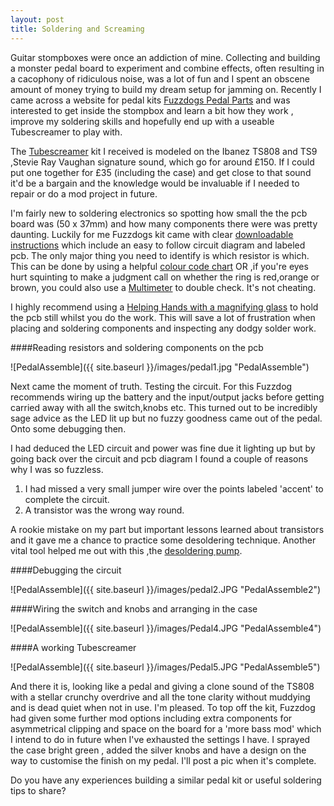 ```yaml
---
layout: post
title: Soldering and Screaming
---
```


Guitar stompboxes were once an addiction of mine. Collecting and building a monster pedal board to experiment and combine effects, often resulting in a cacophony of ridiculous noise, was a lot of fun and I spent an obscene amount of money trying to build my dream setup for jamming on. Recently I came across a website for pedal kits [Fuzzdogs Pedal Parts](http://shop.pedalparts.co.uk/) and was interested to get inside the stompbox and learn a bit how they work , improve my soldering skills and hopefully end up with a useable Tubescreamer to play with.  

The [Tubescreamer](http://shop.pedalparts.co.uk/Tube_Screamer_TS808__TS9/p847124_7462506.aspx) kit I received is modeled on  the Ibanez TS808 and TS9 ,Stevie Ray Vaughan signature sound, which go for around £150. If I could put one together for £35 (including the case) and get close to that sound it'd be a bargain and the knowledge would be invaluable if I needed to repair or do a mod project in future.  

I'm fairly new to soldering electronics so spotting how small the the pcb board was (50 x 37mm) and how many components there were was pretty daunting. Luckily for me Fuzzdogs kit came with clear [downloadable instructions](http://pedalparts.co.uk/docs/TubeScreamer2.pdf) which include an easy to follow circuit diagram and labeled pcb. The only major thing you need to identify is which resistor is which. This can be done by using a helpful [colour code chart](http://www.digikey.co.uk/en/resources/conversion-calculators/conversion-calculator-resistor-color-code-4-band) OR ,if you're eyes hurt squinting to make a judgment call on whether the ring is red,orange or brown, you could also use a [Multimeter](http://en.wikipedia.org/wiki/Multimeter) to double check. It's not cheating.

I highly recommend using a [Helping Hands with a magnifying glass](http://www.amazon.co.uk/dp/B00NY8YBAA?psc=1) to hold the pcb still whilst you do the work. This will save a lot of frustration when
placing and soldering components and inspecting any dodgy solder work.

####Reading resistors and soldering components on the pcb

![PedalAssemble]({{ site.baseurl }}/images/pedal1.jpg "PedalAssemble")

Next came the moment of truth. Testing the circuit. For this Fuzzdog recommends wiring up the battery and the input/output jacks before getting carried away with all the switch,knobs etc. This turned out to be incredibly sage advice as the LED lit up but no fuzzy goodness came out of the pedal. Onto some debugging then.

I had deduced the LED circuit and power was fine due it lighting up but by going back over the circuit and pcb diagram I found a couple of reasons why I was so fuzzless.

1. I had missed a very small jumper wire over the points labeled 'accent' to complete the circuit. 
2. A transistor was the wrong way round. 

A rookie mistake on my part but important lessons learned about transistors and it gave me a chance to practice some desoldering technique. Another vital tool helped me out with this ,the [desoldering pump](http://en.wikipedia.org/wiki/Desoldering#Desoldering_pump).

####Debugging the circuit

![PedalAssemble]({{ site.baseurl }}/images/pedal2.JPG "PedalAssemble2")


####Wiring the switch and knobs and arranging in the case

![PedalAssemble]({{ site.baseurl }}/images/Pedal4.JPG "PedalAssemble4")

####A working Tubescreamer

![PedalAssemble]({{ site.baseurl }}/images/Pedal5.JPG "PedalAssemble5")

And there it is, looking like a pedal and giving a clone sound of the TS808 with a stellar crunchy overdrive and all the tone clarity without muddying and is dead quiet when not in use. I'm pleased. To top off the kit, Fuzzdog had given some further mod options including extra components for asymmetrical clipping and space on the board for a 'more bass mod' which I intend to do in future when I've exhausted the settings I have. I sprayed the case bright green , added the silver knobs and have a design on the way to customise the finish on my pedal. I'll post a pic when it's complete. 

Do you have any experiences building a similar pedal kit or useful soldering tips to share? 
